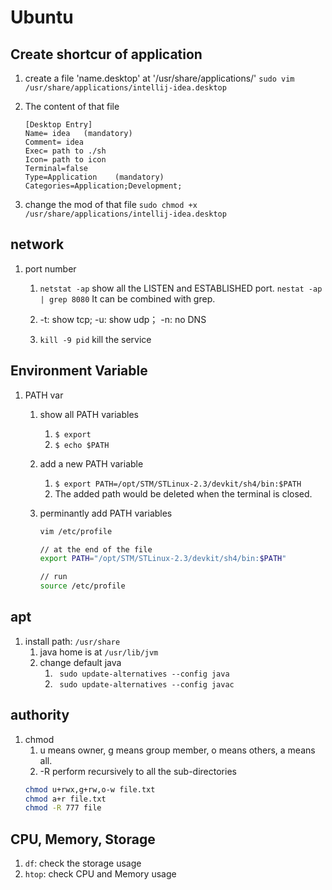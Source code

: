# Ubuntu 

## Create shortcur of application

1. create a file 'name.desktop' at '/usr/share/applications/'
    `sudo vim /usr/share/applications/intellij-idea.desktop`

2. The content of that file
    ```
    [Desktop Entry]
    Name= idea   (mandatory)
    Comment= idea  
    Exec= path to ./sh
    Icon= path to icon
    Terminal=false 
    Type=Application    (mandatory)
    Categories=Application;Development; 
    ```

3. change the mod of that file
    `sudo chmod +x /usr/share/applications/intellij-idea.desktop`

## network

1. port number
    1. `netstat -ap` show all the LISTEN and ESTABLISHED port. `nestat -ap | grep 8080` It can be combined with grep.

    2. -t: show tcp; -u: show udp； -n: no DNS 

    3. `kill -9 pid` kill the service

## Environment Variable

1. PATH var
    1. show all PATH variables
        1. `$ export `
        2. `$ echo $PATH`
    
    2. add a new PATH variable
        1. `$ export PATH=/opt/STM/STLinux-2.3/devkit/sh4/bin:$PATH`
        2. The added path would be deleted when the terminal is closed.
    
    3. perminantly add PATH variables
        ```bash
        vim /etc/profile

        // at the end of the file
        export PATH="/opt/STM/STLinux-2.3/devkit/sh4/bin:$PATH"

        // run
        source /etc/profile
        ```

## apt

1. install path: `/usr/share`
    1. java home is at `/usr/lib/jvm`
    2. change default java
        1. ` sudo update-alternatives --config java`
        2. ` sudo update-alternatives --config javac`

## authority

1. chmod
    1. u means owner, g means group member, o means others, a means all. 
    2. -R perform recursively to all the sub-directories
    ```sh
    chmod u+rwx,g+rw,o-w file.txt
    chmod a+r file.txt
    chmod -R 777 file
    ```

## CPU, Memory, Storage

1. `df`: check the storage usage
2. `htop`: check CPU and Memory usage